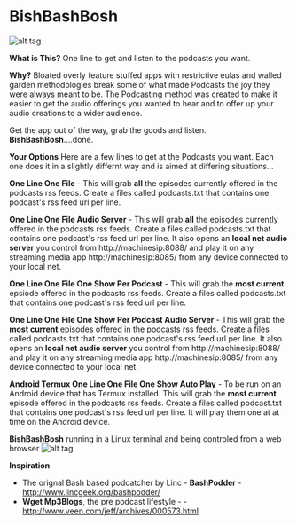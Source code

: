 # BishBashBosh

![alt tag](https://github.com/tomhiggins/BishBashBosh/raw/master/bishbashbosh.jpg)

**What is This?**
One line to get and listen to the podcasts you want. 

**Why?**
Bloated overly feature stuffed apps with restrictive eulas and walled garden methodologies break some of what made Podcasts the joy they were always meant to be. The Podcasting method was created to make it easier to get the audio offerings you wanted to hear and to offer up your audio creations to a wider audience. 

Get the app out of the way, grab the goods and listen. **BishBashBosh**....done. 

**Your Options**
Here are a few lines to get at the Podcasts you want. Each one does it in a slightly differnt way and is aimed at differing situations...

**One Line One File** - This will grab **all** the episodes currently offered in the podcasts rss feeds. Create a files called podcasts.txt that contains one podcast's rss feed url per line. 

**One Line One File Audio Server** - This will grab **all** the episodes currently offered in the podcasts rss feeds. Create a files called podcasts.txt that contains one podcast's rss feed url per line.  It also opens an **local net audio server**  you control from http://machinesip:8088/ and play it on any streaming media app http://machinesip:8085/ from any device connected to your local net. 

**One Line One File One Show Per Podcast** - This will grab the **most current** epsiode offered in the podcasts rss feeds. Create a files called podcasts.txt that contains one podcast's rss feed url per line. 

**One Line One File One Show Per Podcast Audio Server** - This will grab the **most current** episodes offered in the podcasts rss feeds. Create a files called podcasts.txt that contains one podcast's rss feed url per line.  It also opens an **local net audio server**  you control from http://machinesip:8088/ and play it on any streaming media app http://machinesip:8085/ from any device connected to your local net. 

**Android Termux One Line One File One Show Auto Play**  -  To be run on an Android device that has Termux installed. This will grab the **most current** episode offered in the podcasts rss feeds. Create a files called podcast.txt that contains one podcast's rss feed url per line. It will play them one at at time on the Android device.  


**BishBashBosh** running in a Linux terminal and being controled from a web browser
![alt tag](https://github.com/tomhiggins/BishBashBosh/raw/master/bishbashboshss.jpg)

**Inspiration**
- The orignal Bash based podcatcher by Linc - **BashPodder** - http://www.lincgeek.org/bashpodder/
- **Wget Mp3Blogs**, the pre podcast lifestyle -   - http://www.veen.com/jeff/archives/000573.html
